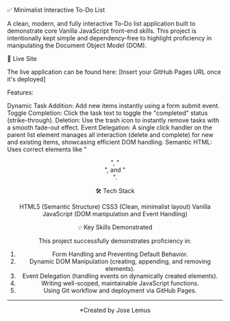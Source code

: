 ✅ Minimalist Interactive To-Do List

A clean, modern, and fully interactive To-Do list application built to demonstrate core Vanilla JavaScript front-end skills. This project is intentionally kept simple and dependency-free to highlight proficiency in manipulating the Document Object Model (DOM).

🔗 Live Site

The live application can be found here: [Insert your GitHub Pages URL once it's deployed]

Features:

Dynamic Task Addition: Add new items instantly using a form submit event.
Toggle Completion: Click the task text to toggle the "completed" status (strike-through).
Deletion: Use the trash icon to instantly remove tasks with a smooth fade-out effect.
Event Delegation: A single click handler on the parent list element manages all interaction (delete and complete) for new and existing items, showcasing efficient DOM handling.
Semantic HTML: Uses correct elements like "<header>", "<main>", and "<footer>".

🛠️ Tech Stack

HTML5 (Semantic Structure)
CSS3 (Clean, minimalist layout)
Vanilla JavaScript (DOM manipulation and Event Handling)

💡 Key Skills Demonstrated

This project successfully demonstrates proficiency in:

1. Form Handling and Preventing Default Behavior.
2. Dynamic DOM Manipulation (creating, appending, and removing elements).
3. Event Delegation (handling events on dynamically created elements).
4. Writing well-scoped, maintainable JavaScript functions.
5. Using Git workflow and deployment via GitHub Pages.

---
*Created by Jose Lemus
